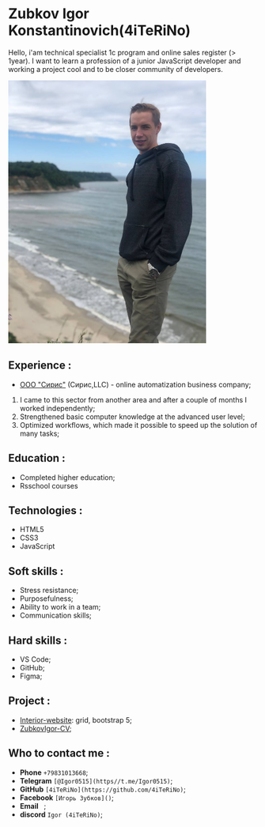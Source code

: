 # Zubkov Igor Konstantinovich(4iTeRiNo)
Hello, i'am technical specialist 1c program and online sales register (> 1year). I want to learn a profession of a junior JavaScript developer and working a project cool and to be
closer community of developers.

![resume.png](images/image.png) 

## Experience :
- [ООО "Сирис"](https://mysiris.ru/) (Сирис,LLC) - online automatization business company; 
1. I came to this sector from another area and after a couple of months I worked independently;
2. Strengthened basic computer knowledge at the advanced user level;
3. Optimized workflows, which made it possible to speed up the solution of many tasks;

## Education :
- Completed higher education;
- Rsschool courses

## Technologies :
- HTML5
- CSS3
- JavaScript

## Soft skills :
- Stress resistance;
- Purposefulness;
- Ability to work in a team;
- Communication skills;

## Hard skills : 
- VS Code;
- GitHub;
- Figma;

## Project :
- [Interior-website](https://4iterino.github.io/Interior-sait/): grid, bootstrap 5;
- [ZubkovIgor-CV]();
## Who to contact me :
- **Phone** `+79831013668`;
- **Telegram** `[@Igor0515](https//t.me/Igor0515)`;
- **GitHub** `[4iTeRiNo](https://github.com/4iTeRiNo)`;
- **Facebook** `[Игорь Зубков]()`;
- **Email** ` `;
- **discord** `Igor (4iTeRiNo)`;